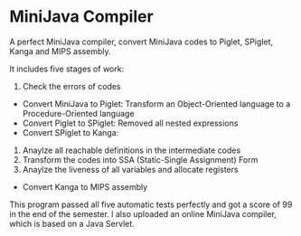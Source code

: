 MiniJava Compiler
=================

A perfect MiniJava compiler, convert MiniJava codes to Piglet, SPiglet, Kanga and MIPS assembly.

It includes five stages of work:
 1. Check the errors of codes
 - Convert MiniJava to Piglet: Transform an Object-Oriented language to a Procedure-Oriented language
 - Convert Piglet to SPiglet: Removed all nested expressions
 - Convert SPiglet to Kanga:
  1. Anaylze all reachable definitions in the intermediate codes
  2. Transform the codes into SSA (Static-Single Assignment) Form
  3. Anaylze the liveness of all variables and allocate registers
 - Convert Kanga to MIPS assembly

This program passed all five automatic tests perfectly and got a score of 99 in the end of the semester.
I also uploaded an online MiniJava compiler, which is based on a Java Servlet.
